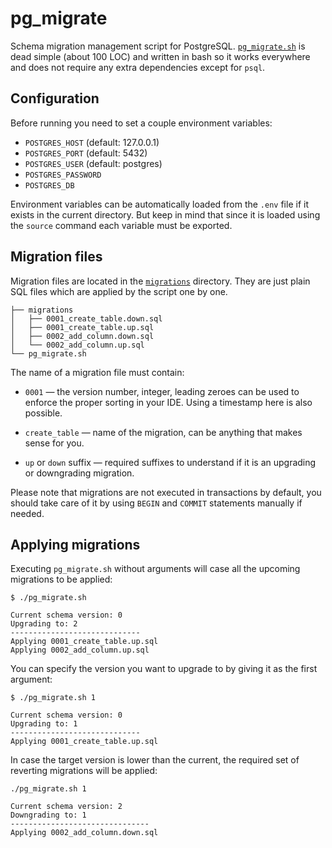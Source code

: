 # pg_migrate

Schema migration management script for PostgreSQL. [`pg_migrate.sh`](pg_migrate.sh) is dead simple (about 100 LOC) and written in bash so it works everywhere and does not require any extra dependencies except for `psql`.

## Configuration

Before running you need to set a couple environment variables:

 * `POSTGRES_HOST` (default: 127.0.0.1)
 * `POSTGRES_PORT` (default: 5432)
 * `POSTGRES_USER` (default: postgres)
 * `POSTGRES_PASSWORD`
 * `POSTGRES_DB`

Environment variables can be automatically loaded from the `.env` file if it exists in the current directory. But keep in mind that since it is loaded using the `source` command each variable must be exported.

## Migration files

Migration files are located in the [`migrations`](/migrations/) directory. They are just plain SQL files which are applied by the script one by one.

```
├── migrations
│   ├── 0001_create_table.down.sql
│   ├── 0001_create_table.up.sql
│   ├── 0002_add_column.down.sql
│   └── 0002_add_column.up.sql
└── pg_migrate.sh
```

The name of a migration file must contain:

* `0001` — the version number, integer, leading zeroes can be used to enforce the proper sorting in your IDE. Using a timestamp here is also possible.

* `create_table` — name of the migration, can be anything that makes sense for you.

* `up` or `down` suffix — required suffixes to understand if it is an upgrading or downgrading migration.

Please note that migrations are not executed in transactions by default, you should take care of it by using `BEGIN` and `COMMIT` statements manually if needed.

## Applying migrations

Executing `pg_migrate.sh` without arguments will case all the upcoming migrations to be applied:

```
$ ./pg_migrate.sh

Current schema version: 0
Upgrading to: 2
-----------------------------
Applying 0001_create_table.up.sql
Applying 0002_add_column.up.sql
```

You can specify the version you want to upgrade to by giving it as the first argument:

```
$ ./pg_migrate.sh 1

Current schema version: 0
Upgrading to: 1
-----------------------------
Applying 0001_create_table.up.sql
```

In case the target version is lower than the current, the required set of reverting migrations will be applied:

```
./pg_migrate.sh 1

Current schema version: 2
Downgrading to: 1
-------------------------------
Applying 0002_add_column.down.sql
```
